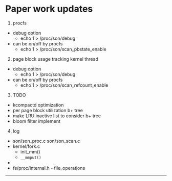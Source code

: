 Paper work updates
======================================

1. procfs 
  + debug option
    + echo 1 > /proc/son/debug
  + can be on/off by procfs 
    + echo 1 > /proc/son/scan_pbstate_enable

2. page block usage tracking kernel thread  
  + debug option
    + echo 1 > /proc/son/debug
  + can be on/off by procfs 
    + echo 1 > /proc/son/scan_refcount_enable

3. TODO 
  + kcompactd optimization 
  + per page block utilization b+ tree
  + make LRU inactive list to consider b+ tree 
  + bloom filter implement  

4. log 
 + son/son_proc.c son/son_scan.c 
 + kernel/fork.c 
   + init_mm() 
   + ``__mmput()``
 + 
 + fs/proc/internal.h - file_operations
--------------------------------------


